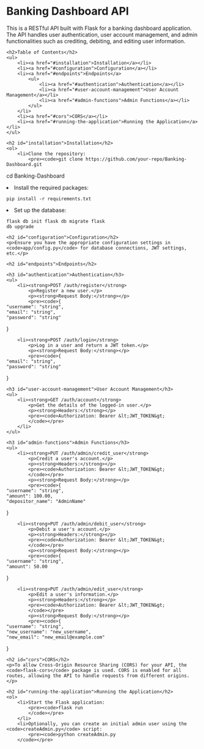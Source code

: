 <!DOCTYPE html>
<html lang="en">
<head>
    <meta charset="UTF-8">
    <meta name="viewport" content="width=device-width, initial-scale=1.0">
    <title>Banking Dashboard API Documentation</title>
</head>
<body>
    <h1>Banking Dashboard API</h1>
    <p>This is a RESTful API built with Flask for a banking dashboard application. The API handles user authentication, user account management, and admin functionalities such as crediting, debiting, and editing user information.</p>
    
    <h2>Table of Contents</h2>
    <ul>
        <li><a href="#installation">Installation</a></li>
        <li><a href="#configuration">Configuration</a></li>
        <li><a href="#endpoints">Endpoints</a>
            <ul>
                <li><a href="#authentication">Authentication</a></li>
                <li><a href="#user-account-management">User Account Management</a></li>
                <li><a href="#admin-functions">Admin Functions</a></li>
            </ul>
        </li>
        <li><a href="#cors">CORS</a></li>
        <li><a href="#running-the-application">Running the Application</a></li>
    </ul>

    <h2 id="installation">Installation</h2>
    <ol>
        <li>Clone the repository:
            <pre><code>git clone https://github.com/your-repo/Banking-Dashboard.git
cd Banking-Dashboard
            </code></pre>
        </li>
        <li>Install the required packages:
            <pre><code>pip install -r requirements.txt
            </code></pre>
        </li>
        <li>Set up the database:
            <pre><code>flask db init
flask db migrate
flask db upgrade
            </code></pre>
        </li>
    </ol>

    <h2 id="configuration">Configuration</h2>
    <p>Ensure you have the appropriate configuration settings in <code>app/config.py</code> for database connections, JWT settings, etc.</p>

    <h2 id="endpoints">Endpoints</h2>

    <h3 id="authentication">Authentication</h3>
    <ul>
        <li><strong>POST /auth/register</strong>
            <p>Register a new user.</p>
            <p><strong>Request Body:</strong></p>
            <pre><code>{
    "username": "string",
    "email": "string",
    "password": "string"
}</code></pre>
        </li>

        <li><strong>POST /auth/login</strong>
            <p>Log in a user and return a JWT token.</p>
            <p><strong>Request Body:</strong></p>
            <pre><code>{
    "email": "string",
    "password": "string"
}</code></pre>
        </li>
    </ul>

    <h3 id="user-account-management">User Account Management</h3>
    <ul>
        <li><strong>GET /auth/account</strong>
            <p>Get the details of the logged-in user.</p>
            <p><strong>Headers:</strong></p>
            <pre><code>Authorization: Bearer &lt;JWT_TOKEN&gt;
            </code></pre>
        </li>
    </ul>

    <h3 id="admin-functions">Admin Functions</h3>
    <ul>
        <li><strong>PUT /auth/admin/credit_user</strong>
            <p>Credit a user's account.</p>
            <p><strong>Headers:</strong></p>
            <pre><code>Authorization: Bearer &lt;JWT_TOKEN&gt;
            </code></pre>
            <p><strong>Request Body:</strong></p>
            <pre><code>{
    "username": "string",
    "amount": 100.00,
    "depositor_name": "AdminName"
}</code></pre>
        </li>

        <li><strong>PUT /auth/admin/debit_user</strong>
            <p>Debit a user's account.</p>
            <p><strong>Headers:</strong></p>
            <pre><code>Authorization: Bearer &lt;JWT_TOKEN&gt;
            </code></pre>
            <p><strong>Request Body:</strong></p>
            <pre><code>{
    "username": "string",
    "amount": 50.00
}</code></pre>
        </li>

        <li><strong>PUT /auth/admin/edit_user</strong>
            <p>Edit a user's information.</p>
            <p><strong>Headers:</strong></p>
            <pre><code>Authorization: Bearer &lt;JWT_TOKEN&gt;
            </code></pre>
            <p><strong>Request Body:</strong></p>
            <pre><code>{
    "username": "string",
    "new_username": "new_username",
    "new_email": "new_email@example.com"
}</code></pre>
        </li>
    </ul>

    <h2 id="cors">CORS</h2>
    <p>To allow Cross-Origin Resource Sharing (CORS) for your API, the <code>flask-cors</code> package is used. CORS is enabled for all routes, allowing the API to handle requests from different origins.</p>

    <h2 id="running-the-application">Running the Application</h2>
    <ol>
        <li>Start the Flask application:
            <pre><code>flask run
            </code></pre>
        </li>
        <li>Optionally, you can create an initial admin user using the <code>createAdmin.py</code> script:
            <pre><code>python createAdmin.py
        </code></pre>
</body>
</html>

